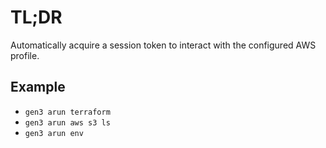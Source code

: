 # TL;DR

Automatically acquire a session token to interact with the configured AWS profile.

## Example

* `gen3 arun terraform`
* `gen3 arun aws s3 ls`
* `gen3 arun env`

